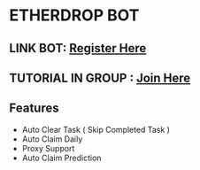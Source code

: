 # ETHERDROP BOT

## LINK BOT: [Register Here](https://t.me/fomo/app?startapp=ref_OQITG)
## TUTORIAL IN GROUP : [Join Here](https://t.me/sansxgroup)

## Features
- Auto Clear Task ( Skip Completed Task )
- Auto Claim Daily
- Proxy Support
- Auto Claim Prediction
